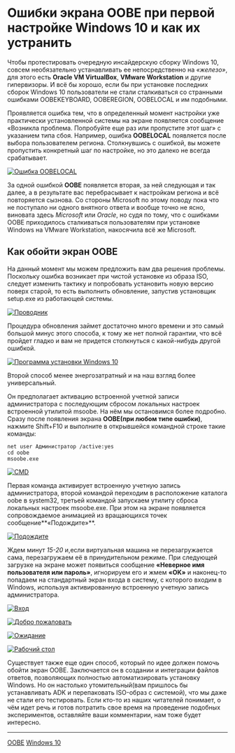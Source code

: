# Ошибки экрана OOBE при первой настройке Windows 10 и как их устранить

Чтобы протестировать очередную инсайдерскую сборку Windows 10, совсем необязательно устанавливать ее непосредственно на _«железо»_, для этого есть **Oracle VM VirtualBox**, **VMware Workstation** и другие гипервизоры. И всё бы хорошо, если бы при установке последних сборок Windows 10 пользователи не стали сталкиваться со странными ошибками OOBEKEYBOARD, OOBEREGION, OOBELOCAL и им подобными.

Проявляется ошибка тем, что в определенный момент настройки уже практически установленной системы на экране появляется сообщение «Возникла проблема. Попробуйте еще раз или пропустите этот шаг» с указанием типа сбоя. Например, ошибка **OOBELOCAL** появляется после выбора пользователем региона. Столкнувшись с ошибкой, вы можете пропустить конкретный шаг по настройке, но это далеко не всегда срабатывает.

[![Ошибка OOBELOCAL](/images/1a7147a56652d967e7e1193d2914737b.jpg)](https://www.white-windows.ru/wp-content/uploads/2019/03/5587803_1.jpg)

За одной ошибкой **OOBE** появляется вторая, за ней следующая и так далее, а в результате вас перебрасывает к настройкам региона и всё повторяется сызнова. Со стороны Microsoft по этому поводу пока что не поступало ни одного внятного ответа и вообще точно не ясно, виновата здесь _Microsoft_ или _Oracle_, но судя по тому, что с ошибками OOBE приходилось сталкиваться пользователям при установке Windows на VMware Workstation, накосячила всё же Microsoft.

## Как обойти экран OOBE

На данный момент мы можем предложить вам два решения проблемы. Поскольку ошибка возникает при чистой установке из образа ISO, следует изменить тактику и попробовать установить новую версию поверх старой, то есть выполнить обновление, запустив установщик setup.exe из работающей системы.

[![Проводник](/images/27ead6d12253a0aa5b8cc40c5a24c3d2.jpg)](https://www.white-windows.ru/wp-content/uploads/2019/03/5587803_2.jpg)

Процедура обновления займет достаточно много времени и это самый большой минус этого способа, к тому же нет полной гарантии, что всё пройдет гладко и вам не придется столкнуться с какой-нибудь другой ошибкой.

[![Программа установки Windows 10](/images/5c2658876240cffd8bd0fa96349691ee.jpg)](https://www.white-windows.ru/wp-content/uploads/2019/03/5587803_3.jpg)

Второй способ менее энергозатратный и на наш взгляд более универсальный.

Он предполагает активацию встроенной учетной записи администратора с последующим сбросом локальных настроек встроенной утилитой msoobe. На нём мы остановимся более подробно. Сразу после появления экрана **OOBE(при любом типе ошибки)**, нажмите Shift+F10 и выполните в открывшейся командной строке такие команды:

```
net user Администратор /active:yes
cd oobe
msoobe.exe
```

[![CMD](/images/feca2c615bb1aaf87a4fece2eb4408a9.jpg)](https://www.white-windows.ru/wp-content/uploads/2019/03/5587803_4.jpg)

Первая команда активирует встроенную учетную запись администратора, второй командой переходим в расположение каталога oobe в system32, третьей командой запускаем утилиту сброса локальных настроек msoobe.exe. При этом на экране появляется сопровождаемое анимацией из вращающихся точек сообщение**«Подождите»**.

[![Подождите](/images/965e888c295974eb14fcbc6172c83b6d.jpg)](https://www.white-windows.ru/wp-content/uploads/2019/03/5587803_5.jpg)

Ждем минут _15-20_ и,если виртуальная машина не перезагружается сама, перезагружаем её в принудительном режиме. При следующей загрузке на экране может появиться сообщение **«Неверное имя пользователя или пароль»**, игнорируем его и жмем **«OK»** и наконец-то попадаем на стандартный экран входа в систему, с которого входим в Windows, используя активированную встроенную учетную запись администратора.

[![Вход](/images/d4e4028e11ba6a8675cc20caf95094c2.jpg)](https://www.white-windows.ru/wp-content/uploads/2019/03/5587803_6.jpg)

[![Добро пожаловать](/images/61c847afc001c2ebf4193534d7c89bce.jpg)](https://www.white-windows.ru/wp-content/uploads/2019/03/5587803_7.jpg)

[![Ожидание](/images/62f851bf129b6760b7d3269b0d60b870.jpg)](https://www.white-windows.ru/wp-content/uploads/2019/03/5587803_8.jpg)

[![Рабочий стол](/images/02e8df7240df6e4548a275d06b69ac2f.jpg)](https://www.white-windows.ru/wp-content/uploads/2019/03/5587803_9.jpg)

Существует также еще один способ, который по идее должен помочь обойти экран OOBE. Заключается он в создании и интеграции файлов ответов, позволяющих полностью автоматизировать установку Windows. Но он настолько утомительный(вам пришлось бы устанавливать ADK и перепаковать ISO-образ с системой), что мы даже не стали его тестировать. Если кто-то из наших читателей понимает, о чём идет речь и готов потратить свое время на проведение подобных экспериментов, оставляйте ваши комментарии, нам тоже будет интересно.

**********
[OOBE](/tags/OOBE.md)
[Windows 10](/tags/Windows%2010.md)
